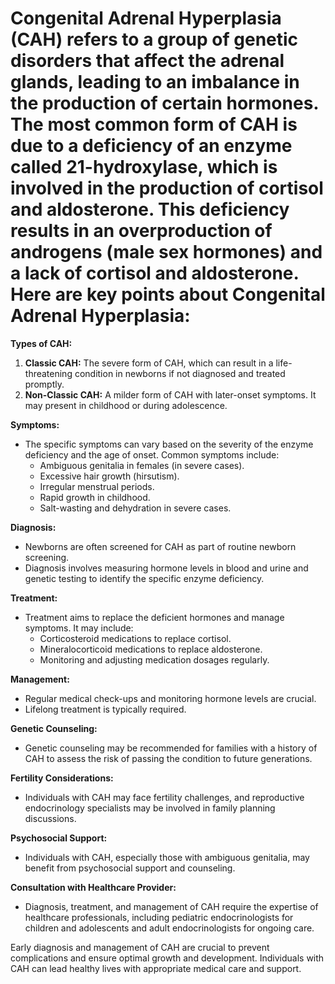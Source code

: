 # Congenital Adrenal Hyperplasia (CAH) refers to a group of genetic disorders that affect the adrenal glands, leading to an imbalance in the production of certain hormones. The most common form of CAH is due to a deficiency of an enzyme called 21-hydroxylase, which is involved in the production of cortisol and aldosterone. This deficiency results in an overproduction of androgens (male sex hormones) and a lack of cortisol and aldosterone. Here are key points about Congenital Adrenal Hyperplasia:

**Types of CAH:**
1. **Classic CAH:** The severe form of CAH, which can result in a life-threatening condition in newborns if not diagnosed and treated promptly.
2. **Non-Classic CAH:** A milder form of CAH with later-onset symptoms. It may present in childhood or during adolescence.

**Symptoms:**
- The specific symptoms can vary based on the severity of the enzyme deficiency and the age of onset. Common symptoms include:
  - Ambiguous genitalia in females (in severe cases).
  - Excessive hair growth (hirsutism).
  - Irregular menstrual periods.
  - Rapid growth in childhood.
  - Salt-wasting and dehydration in severe cases.

**Diagnosis:**
- Newborns are often screened for CAH as part of routine newborn screening.
- Diagnosis involves measuring hormone levels in blood and urine and genetic testing to identify the specific enzyme deficiency.

**Treatment:**
- Treatment aims to replace the deficient hormones and manage symptoms. It may include:
  - Corticosteroid medications to replace cortisol.
  - Mineralocorticoid medications to replace aldosterone.
  - Monitoring and adjusting medication dosages regularly.

**Management:**
- Regular medical check-ups and monitoring hormone levels are crucial.
- Lifelong treatment is typically required.

**Genetic Counseling:**
- Genetic counseling may be recommended for families with a history of CAH to assess the risk of passing the condition to future generations.

**Fertility Considerations:**
- Individuals with CAH may face fertility challenges, and reproductive endocrinology specialists may be involved in family planning discussions.

**Psychosocial Support:**
- Individuals with CAH, especially those with ambiguous genitalia, may benefit from psychosocial support and counseling.

**Consultation with Healthcare Provider:**
- Diagnosis, treatment, and management of CAH require the expertise of healthcare professionals, including pediatric endocrinologists for children and adolescents and adult endocrinologists for ongoing care.

Early diagnosis and management of CAH are crucial to prevent complications and ensure optimal growth and development. Individuals with CAH can lead healthy lives with appropriate medical care and support.
